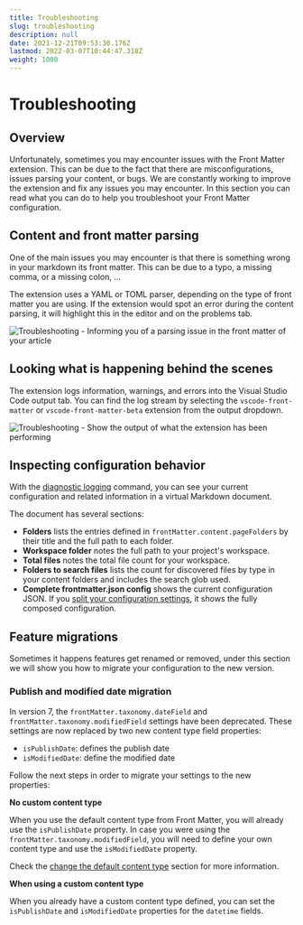 ```yaml
---
title: Troubleshooting
slug: troubleshooting
description: null
date: 2021-12-21T09:53:30.176Z
lastmod: 2022-03-07T10:44:47.318Z
weight: 1000
---
```


# Troubleshooting

## Overview

Unfortunately, sometimes you may encounter issues with the Front Matter extension. This can be due to the fact that there are misconfigurations, issues parsing your content, or bugs. We are constantly working to improve the extension and fix any issues you may encounter. In this section you can read what you can do to help you troubleshoot your Front Matter configuration.

## Content and front matter parsing

One of the main issues you may encounter is that there is something wrong in your markdown its front matter. This can be due to a typo, a missing comma, or a missing colon, ...

The extension uses a YAML or TOML parser, depending on the type of front matter you are using. If the extension would spot an error during the content parsing, it will highlight this in the editor and on the problems tab.

![Troubleshooting - Informing you of a parsing issue in the front matter of your article](/releases/v5.8.0/troubleshooting.png)

## Looking what is happening behind the scenes

The extension logs information, warnings, and errors into the Visual Studio Code output tab. You can find the log stream by selecting the `vscode-front-matter` or `vscode-front-matter-beta` extension from the output dropdown.

![Troubleshooting - Show the output of what the extension has been performing](/releases/v5.8.0/troubleshooting-output.png)

## Inspecting configuration behavior

With the [diagnostic logging](commands.md#diagnostic-logging) command, you can see your current configuration and related information in a virtual Markdown document.

The document has several sections:

- **Folders** lists the entries defined in `frontMatter.content.pageFolders` by their title and the full path to each folder.
- **Workspace folder** notes the full path to your project's workspace.
- **Total files** notes the total file count for your workspace.
- **Folders to search files** lists the count for discovered files by type in your content folders and includes the search glob used.
- **Complete frontmatter.json config** shows the current configuration JSON. If you [split your configuration settings](settings.md#splitting-your-settings-in-multiple-files), it shows the fully composed configuration.

## Feature migrations

Sometimes it happens features get renamed or removed, under this section we will show you how to migrate your configuration to the new version.

### Publish and modified date migration

In version 7, the `frontMatter.taxonomy.dateField` and `frontMatter.taxonomy.modifiedField` settings have been deprecated. These settings are now replaced by two new content type field properties:

- `isPublishDate`: defines the publish date
- `isModifiedDate`: define the modified date

Follow the next steps in order to migrate your settings to the new properties:

**No custom content type**

When you use the default content type from Front Matter, you will already use the `isPublishDate` property. In case you were using the `frontMatter.taxonomy.modifiedField`, you will need to define your own content type and use the `isModifiedDate` property.

Check the [change the default content type](/docs/content-creation/content-types#changing-the-default-content-type) section for more information.

**When using a custom content type**

When you already have a custom content type defined, you can set the `isPublishDate` and `isModifiedDate` properties for the `datetime` fields.